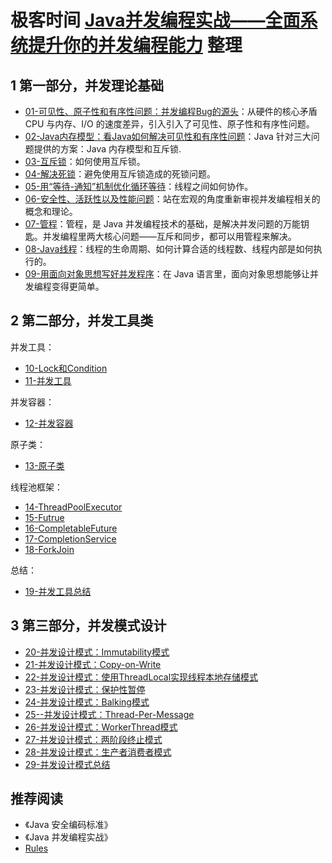 # 极客时间 [Java并发编程实战——全面系统提升你的并发编程能力](https://time.geekbang.org/column/intro/159) 整理

## 1 第一部分，并发理论基础

- [01-可见性、原子性和有序性问题：并发编程Bug的源头](01-可见性、原子性和有序性问题：并发编程Bug的源头.md)：从硬件的核心矛盾CPU 与内存、I/O 的速度差异，引入引入了可见性、原子性和有序性问题。
- [02-Java内存模型：看Java如何解决可见性和有序性问题](02-Java内存模型：看Java如何解决可见性和有序性问题.md)：Java 针对三大问题提供的方案：Java 内存模型和互斥锁.
- [03-互斥锁](03-互斥锁.md)：如何使用互斥锁。
- [04-解决死锁](04-解决死锁.md)：避免使用互斥锁造成的死锁问题。
- [05-用“等待-通知”机制优化循环等待](05-用“等待-通知”机制优化循环等待.md)：线程之间如何协作。
- [06-安全性、活跃性以及性能问题](06-安全性、活跃性以及性能问题.md)：站在宏观的角度重新审视并发编程相关的概念和理论。
- [07-管程](07-管程.md)：管程，是 Java 并发编程技术的基础，是解决并发问题的万能钥匙。并发编程里两大核心问题——互斥和同步，都可以用管程来解决。
- [08-Java线程](08-Java线程.md)：线程的生命周期、如何计算合适的线程数、线程内部是如何执行的。
- [09-用面向对象思想写好并发程序](09-用面向对象思想写好并发程序.md)：在 Java 语言里，面向对象思想能够让并发编程变得更简单。

## 2 第二部分，并发工具类

并发工具：

- [10-Lock和Condition](10-Lock和Condition.md)
- [11-并发工具](11-并发工具.md)

并发容器：

- [12-并发容器](12-并发容器.md)

原子类：

- [13-原子类](13-原子类.md)

线程池框架：

- [14-ThreadPoolExecutor](14-ThreadPoolExecutor.md)
- [15-Futrue](15-Futrue.md)
- [16-CompletableFuture](16-CompletableFuture.md)
- [17-CompletionService](17-CompletionService.md)
- [18-ForkJoin](18-ForkJoin.md)

总结：

- [19-并发工具总结](19-并发工具总结.md)

## 3 第三部分，并发模式设计

- [20-并发设计模式：Immutability模式](20-并发设计模式：Immutability模式.md)
- [21-并发设计模式：Copy-on-Write](21-并发设计模式：Copy-on-Write.md)
- [22-并发设计模式：使用ThreadLocal实现线程本地存储模式](22-并发设计模式：使用ThreadLocal实现线程本地存储模式.md)
- [23-并发设计模式：保护性暂停](23-并发设计模式：保护性暂停.md)
- [24-并发设计模式：Balking模式](24-并发设计模式：Balking模式.md)
- [25--并发设计模式：Thread-Per-Message](25--并发设计模式：Thread-Per-Message.md)
- [26-并发设计模式：WorkerThread模式](26-并发设计模式：WorkerThread模式.md)
- [27-并发设计模式：两阶段终止模式](27-并发设计模式：两阶段终止模式.md)
- [28-并发设计模式：生产者消费者模式](28-并发设计模式：生产者消费者模式.md)
- [29-并发设计模式总结](29-并发设计模式总结.md)

## 推荐阅读

- 《Java 安全编码标准》
- 《Java 并发编程实战》
- [Rules](https://wiki.sei.cmu.edu/confluence/display/java/2+Rules)

